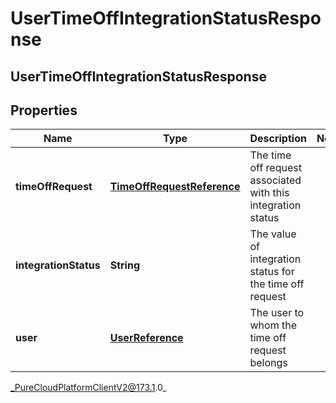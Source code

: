 # UserTimeOffIntegrationStatusResponse

## UserTimeOffIntegrationStatusResponse

## Properties

|Name | Type | Description | Notes|
|------------ | ------------- | ------------- | -------------|
| **timeOffRequest** | [**TimeOffRequestReference**](TimeOffRequestReference) | The time off request associated with this integration status | |
| **integrationStatus** | **String** | The value of integration status for the time off request | |
| **user** | [**UserReference**](UserReference) | The user to whom the time off request belongs | |



_PureCloudPlatformClientV2@173.1.0_
